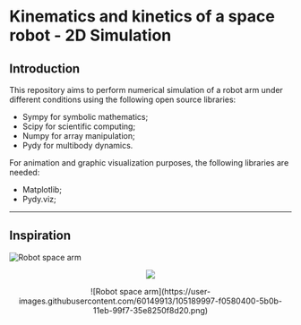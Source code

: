 # Kinematics and kinetics of a space robot - 2D Simulation

## Introduction

This repository aims to perform numerical simulation of a robot arm under different conditions using the following open source libraries:

- Sympy for symbolic mathematics;
- Scipy for scientific computing;
- Numpy for array manipulation;
- Pydy for multibody dynamics.

For animation and graphic visualization purposes, the following libraries are needed:

- Matplotlib;
- Pydy.viz;

---

## Inspiration

![Robot space arm](https://user-images.githubusercontent.com/60149913/105189997-f0580400-5b0b-11eb-99f7-35e8250f8d20.png) 


<p align="center">
  <img src="https://user-images.githubusercontent.com/60149913/105189997-f0580400-5b0b-11eb-99f7-35e8250f8d20.png">
</p>

<p align="center"> 
![Robot space arm](https://user-images.githubusercontent.com/60149913/105189997-f0580400-5b0b-11eb-99f7-35e8250f8d20.png) 
</p>



